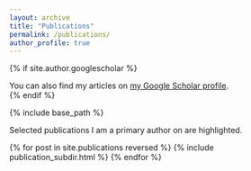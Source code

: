 ```yaml
---
layout: archive
title: "Publications"
permalink: /publications/
author_profile: true
---
```


{% if site.author.googlescholar %}
  <div class="wordwrap">You can also find my articles on <a href="{{site.author.googlescholar}}">my Google Scholar profile</a>.</div>
{% endif %}

{% include base_path %}


Selected publications I am a primary author on are highlighted.

<style style="text/css"> .hoverTable{ width:85%; border-collapse:collapse; border: 0px; } .hoverTable td{ padding:7px; border:#4e95f4 0px solid; } /* Define the default color for all the table rows */ .hoverTable tr{} /* Define the hover highlight color for the table row */ .hoverTable tr:hover { background-color: #f7f7f7; } </style> {% for post in site.publications reversed %} {% include publication_subdir.html %} {% endfor %}
